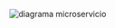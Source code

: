 
![diagrama microservicio](https://github.com/user-attachments/assets/e47f2e57-01f9-45fa-aeb1-5286daecfe92)
